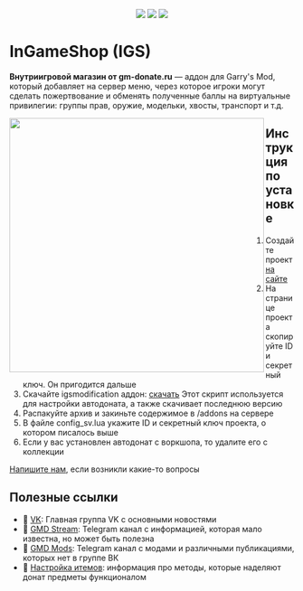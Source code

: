 <p align="center">
  <img src="https://img.shields.io/github/downloads/GM-DONATE/IGS/total?label=%D0%97%D0%B0%D0%B3%D1%80%D1%83%D0%B7%D0%BE%D0%BA">
  <img src="https://img.shields.io/github/languages/code-size/GM-DONATE/IGS">
  <img src="https://img.shields.io/github/license/GM-DONATE/IGS">
</p>

# InGameShop (IGS)
**Внутриигровой магазин от gm-donate.ru** — аддон для Garry's Mod, который добавляет на сервер меню, через которое игроки могут сделать пожертвование и обменять полученные баллы на виртуальные привилегии: группы прав, оружие, модельки, хвосты, транспорт и т.д.

<img align="left" width="450" src="https://user-images.githubusercontent.com/9200174/111821738-aad96c80-88eb-11eb-91ba-a98a2c3d770a.png">

## Инструкция по установке
1. Создайте проект [на сайте](https://gm-donate.ru/panel/)
2. На странице проекта скопируйте ID и секретный ключ. Он пригодится дальше
3. Скачайте igsmodification аддон: [скачать](https://github.com/GM-DONATE/IGS/releases/latest/download/igs-mod.zip)
Этот скрипт используется для настройки автодоната, а также скачивает последнюю версию
4. Распакуйте архив и закиньте содержимое в /addons на сервере
5. В файле config_sv.lua укажите ID и секретный ключ проекта, о котором писалось выше
6. Если у вас установлен автодонат с воркшопа, то удалите его с коллекции

[Напишите нам](https://gm-donate.ru/support), если возникли какие-то вопросы

## Полезные ссылки
- 📰 [VK](https://vk.com/public143836547): Главная группа VK с основными новостями
- 📣 [GMD Stream](https://t.me/notafaq): Telegram канал с информацией, которая мало известна, но может быть полезна
- 📣 [GMD Mods](https://t.me/gmodder): Telegram канал с модами и различными публикациями, которых нет в группе ВК
- 🔧 [Настройка итемов](http://gm-donate.ru/docs): информация про методы, которые наделяют донат предметы функционалом 
